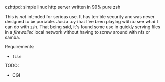 czhttpd: simple linux http server written in 99% pure zsh

This is *not* intended for serious use. It has terrible security and was never designed to be portable. Just a toy that I've been playing with to see what I can do with zsh. That being said, it's found some use in quickly serving files in a *firewalled* local network without having to screw around with nfs or samba.

Requirements:
- `file`

TODO:
- CGI
